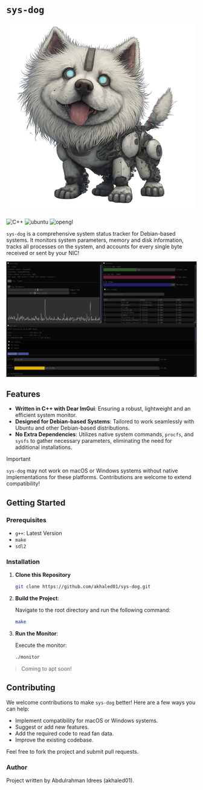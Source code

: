 # `sys-dog`

![sysdog](./assets/logo.png)

![C++](https://img.shields.io/badge/C%2B%2B-00599C?style=for-the-badge&logo=c%2B%2B&logoColor=white) ![ubuntu](https://img.shields.io/badge/Ubuntu-E95420?style=for-the-badge&logo=ubuntu&logoColor=white) ![opengl](https://img.shields.io/badge/OpenGL-%23FFFFFF.svg?style=for-the-badge&logo=opengl)

`sys-dog` is a comprehensive system status tracker for Debian-based systems. It monitors system parameters, memory and disk information, tracks all processes on the system, and accounts for every single byte received or sent by your NIC!

![screenshot](assets/20240622_001532_image.png)

## Features

- **Written in C++ with Dear ImGui**: Ensuring a robust, lightweight and an efficient system monitor.
- **Designed for Debian-based Systems**: Tailored to work seamlessly with Ubuntu and other Debian-based distributions.
- **No Extra Dependencies**: Utilizes native system commands, `procfs`, and `sysfs` to gather necessary parameters, eliminating the need for additional installations.

> [!IMPORTANT]
> `sys-dog` may not work on macOS or Windows systems without native implementations for these platforms. Contributions are welcome to extend compatibility!

## Getting Started

### Prerequisites

- `g++`: Latest Version
- `make`
- `sdl2`

### Installation

1. **Clone this Repository**

   ```bash
   git clone https://github.com/akhaled01/sys-dog.git
   ```

2. **Build the Project**:

   Navigate to the root directory and run the following command:

   ```bash
   make
   ```

3. **Run the Monitor**:

   Execute the monitor:

   ```bash
   ./monitor
   ```

> Coming to apt soon!

## Contributing

We welcome contributions to make `sys-dog` better! Here are a few ways you can help:

- Implement compatibility for macOS or Windows systems.
- Suggest or add new features.
- Add the required code to read fan data.
- Improve the existing codebase.

Feel free to fork the project and submit pull requests.

### Author

Project written by Abdulrahman Idrees (akhaled01).
